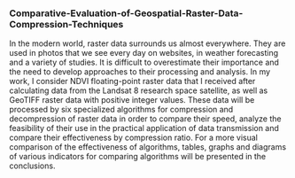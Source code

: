 ### Comparative-Evaluation-of-Geospatial-Raster-Data-Compression-Techniques

In the modern world, raster data surrounds us almost everywhere. They are used in photos that we see every day on websites, in weather forecasting and a variety of studies. It is difficult to overestimate their importance and the need to develop approaches to their processing and analysis. In my work, I consider NDVI floating-point raster data that I received after calculating data from the Landsat 8 research space satellite, as well as GeoTIFF raster data with positive integer values. These data will be processed by six specialized algorithms for compression and decompression of raster data in order to compare their speed, analyze the feasibility of their use in the practical application of data transmission and compare their effectiveness by compression ratio. For a more visual comparison of the effectiveness of algorithms, tables, graphs and diagrams of various indicators for comparing algorithms will be presented in the conclusions.